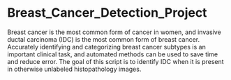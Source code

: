 # Breast_Cancer_Detection_Project
Breast cancer is the most common form of cancer in women, and invasive ductal
carcinoma (IDC) is the most common form of breast cancer. Accurately identifying
and categorizing breast cancer subtypes is an important clinical task, and automated
methods can be used to save time and reduce error. The goal of this script is to identify IDC when it is present in otherwise unlabeled
histopathology images.
